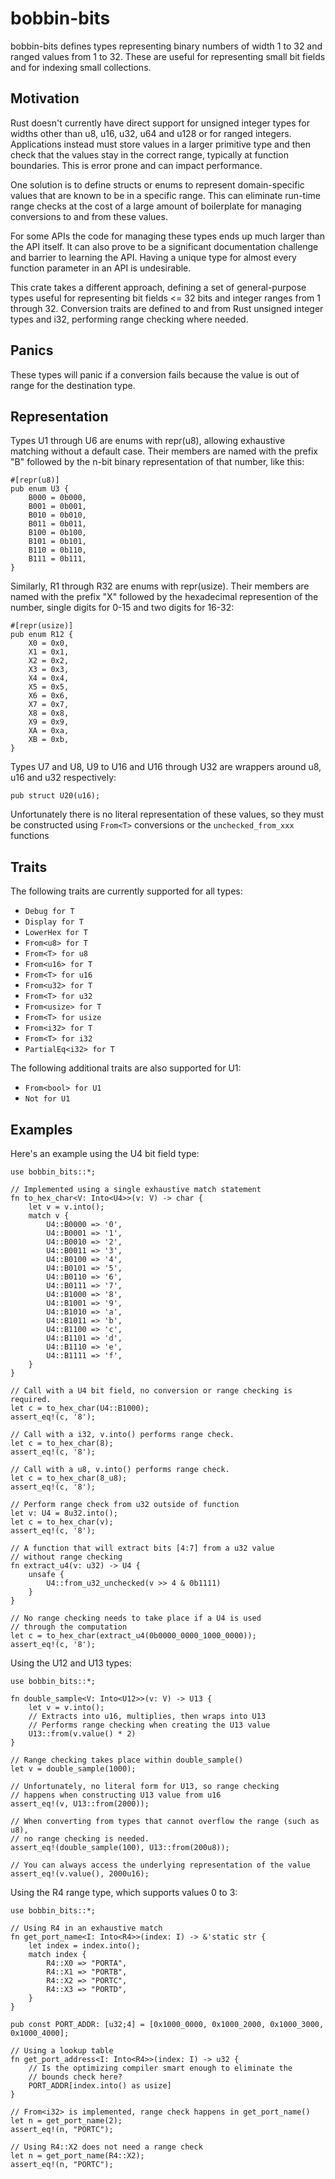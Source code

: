  # bobbin-bits

bobbin-bits defines types representing binary numbers of width 1 to 32 and ranged values from 1 to 32. These are useful for representing small bit fields and for indexing small collections.

## Motivation

Rust doesn't currently have direct support for unsigned integer types for widths other than u8, u16, u32, u64 and u128 or for ranged integers. Applications instead must store values in a larger primitive type and then check
that the values stay in the correct range, typically at function boundaries. This is error prone and can
impact performance.

One solution is to define structs or enums to represent domain-specific values that are known to be in a specific range. This can eliminate run-time range checks at the cost of a large amount of boilerplate for managing conversions to and from these values. 

For some APIs the code for managing these types ends up much larger than the API itself.
It can also prove to be a significant documentation challenge and barrier to learning the API. Having a unique type for almost every function parameter in an API is undesirable.

This crate takes a different approach, defining a set of general-purpose types useful 
for representing bit fields <= 32 bits and integer ranges from 1 through 32. Conversion
traits are defined to and from Rust unsigned integer types and i32, performing
range checking where needed.

## Panics

These types will panic if a conversion fails because the value is out of range for the
destination type.

## Representation

Types U1 through U6 are enums with repr(u8), allowing exhaustive matching without a default
case. Their members are named with the prefix "B" followed by the
n-bit binary representation of that number, like this:

```
#[repr(u8)]
pub enum U3 {
    B000 = 0b000,
    B001 = 0b001,
    B010 = 0b010,
    B011 = 0b011,
    B100 = 0b100,
    B101 = 0b101,
    B110 = 0b110,
    B111 = 0b111,
}
```


Similarly, R1 through R32 are enums with repr(usize). Their members are named with
the prefix "X" followed by the hexadecimal represention of the number, single digits
for 0-15 and two digits for 16-32:

```
#[repr(usize)]
pub enum R12 {
    X0 = 0x0,
    X1 = 0x1,
    X2 = 0x2,
    X3 = 0x3,
    X4 = 0x4,
    X5 = 0x5,
    X6 = 0x6,
    X7 = 0x7,
    X8 = 0x8,
    X9 = 0x9,
    XA = 0xa,
    XB = 0xb,
}
```

Types U7 and U8, U9 to U16 and U16 through U32 are wrappers around u8, u16 and u32 respectively:

```
pub struct U20(u16);
```

Unfortunately there is no literal representation of these values, so they must be
constructed using `From<T>` conversions or the `unchecked_from_xxx` functions

## Traits

The following traits are currently supported for all types:

- `Debug for T`
- `Display for T`
- `LowerHex for T`
- `From<u8> for T`
- `From<T> for u8`
- `From<u16> for T`
- `From<T> for u16`
- `From<u32> for T`
- `From<T> for u32`
- `From<usize> for T`
- `From<T> for usize`
- `From<i32> for T`
- `From<T> for i32`
- `PartialEq<i32> for T`

The following additional traits are also supported for U1:

- `From<bool> for U1`
- `Not for U1`

## Examples

Here's an example using the U4 bit field type:

```
use bobbin_bits::*;

// Implemented using a single exhaustive match statement
fn to_hex_char<V: Into<U4>>(v: V) -> char {
    let v = v.into();
    match v {
        U4::B0000 => '0',
        U4::B0001 => '1',
        U4::B0010 => '2',
        U4::B0011 => '3',
        U4::B0100 => '4',
        U4::B0101 => '5',
        U4::B0110 => '6',
        U4::B0111 => '7',
        U4::B1000 => '8',
        U4::B1001 => '9',
        U4::B1010 => 'a',
        U4::B1011 => 'b',
        U4::B1100 => 'c',
        U4::B1101 => 'd',
        U4::B1110 => 'e',
        U4::B1111 => 'f',
    }
}

// Call with a U4 bit field, no conversion or range checking is required.
let c = to_hex_char(U4::B1000);
assert_eq!(c, '8');

// Call with a i32, v.into() performs range check.
let c = to_hex_char(8);
assert_eq!(c, '8');

// Call with a u8, v.into() performs range check.
let c = to_hex_char(8_u8);
assert_eq!(c, '8');

// Perform range check from u32 outside of function
let v: U4 = 8u32.into();
let c = to_hex_char(v);
assert_eq!(c, '8');

// A function that will extract bits [4:7] from a u32 value
// without range checking
fn extract_u4(v: u32) -> U4 {
    unsafe {
        U4::from_u32_unchecked(v >> 4 & 0b1111)
    }
}

// No range checking needs to take place if a U4 is used
// through the computation
let c = to_hex_char(extract_u4(0b0000_0000_1000_0000));
assert_eq!(c, '8');

```

Using the U12 and U13 types:

```
use bobbin_bits::*;

fn double_sample<V: Into<U12>>(v: V) -> U13 {
    let v = v.into();
    // Extracts into u16, multiplies, then wraps into U13
    // Performs range checking when creating the U13 value
    U13::from(v.value() * 2)
}

// Range checking takes place within double_sample()
let v = double_sample(1000);

// Unfortunately, no literal form for U13, so range checking
// happens when constructing U13 value from u16
assert_eq!(v, U13::from(2000));

// When converting from types that cannot overflow the range (such as u8),
// no range checking is needed.
assert_eq!(double_sample(100), U13::from(200u8));

// You can always access the underlying representation of the value
assert_eq!(v.value(), 2000u16);

```

Using the R4 range type, which supports values 0 to 3:

```
use bobbin_bits::*;

// Using R4 in an exhaustive match
fn get_port_name<I: Into<R4>>(index: I) -> &'static str {
    let index = index.into();
    match index {
        R4::X0 => "PORTA",
        R4::X1 => "PORTB",
        R4::X2 => "PORTC",
        R4::X3 => "PORTD",
    }
}

pub const PORT_ADDR: [u32;4] = [0x1000_0000, 0x1000_2000, 0x1000_3000, 0x1000_4000];

// Using a lookup table
fn get_port_address<I: Into<R4>>(index: I) -> u32 {
    // Is the optimizing compiler smart enough to eliminate the
    // bounds check here?
    PORT_ADDR[index.into() as usize]
}

// From<i32> is implemented, range check happens in get_port_name()
let n = get_port_name(2);
assert_eq!(n, "PORTC");

// Using R4::X2 does not need a range check
let n = get_port_name(R4::X2);
assert_eq!(n, "PORTC");
```